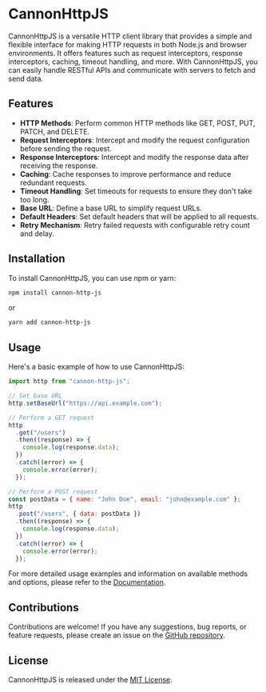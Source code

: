 # CannonHttpJS

CannonHttpJS is a versatile HTTP client library that provides a simple and flexible interface for making HTTP requests in both Node.js and browser environments. It offers features such as request interceptors, response interceptors, caching, timeout handling, and more. With CannonHttpJS, you can easily handle RESTful APIs and communicate with servers to fetch and send data.

## Features

- **HTTP Methods**: Perform common HTTP methods like GET, POST, PUT, PATCH, and DELETE.
- **Request Interceptors**: Intercept and modify the request configuration before sending the request.
- **Response Interceptors**: Intercept and modify the response data after receiving the response.
- **Caching**: Cache responses to improve performance and reduce redundant requests.
- **Timeout Handling**: Set timeouts for requests to ensure they don't take too long.
- **Base URL**: Define a base URL to simplify request URLs.
- **Default Headers**: Set default headers that will be applied to all requests.
- **Retry Mechanism**: Retry failed requests with configurable retry count and delay.

## Installation

To install CannonHttpJS, you can use npm or yarn:

```bash
npm install cannon-http-js
```

or

```bash
yarn add cannon-http-js
```

## Usage

Here's a basic example of how to use CannonHttpJS:

```javascript
import http from "cannon-http-js";

// Set base URL
http.setBaseUrl("https://api.example.com");

// Perform a GET request
http
  .get("/users")
  .then((response) => {
    console.log(response.data);
  })
  .catch((error) => {
    console.error(error);
  });

// Perform a POST request
const postData = { name: "John Doe", email: "john@example.com" };
http
  .post("/users", { data: postData })
  .then((response) => {
    console.log(response.data);
  })
  .catch((error) => {
    console.error(error);
  });
```

For more detailed usage examples and information on available methods and options, please refer to the [Documentation](link-to-documentation).

## Contributions

Contributions are welcome! If you have any suggestions, bug reports, or feature requests, please create an issue on the [GitHub repository](link-to-github-repo).

## License

CannonHttpJS is released under the [MIT License](link-to-license).
